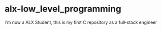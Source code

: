 # alx-low_level_programming
I'm now a ALX Student, this is my first C repository as a full-stack engineer

